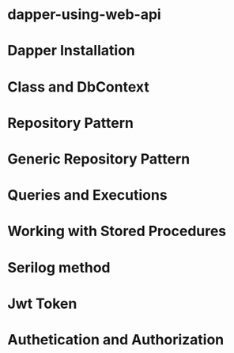 # dapper-using-web-api
# Dapper Installation
# Class and DbContext
# Repository Pattern
# Generic Repository Pattern
# Queries and Executions
# Working with Stored Procedures
# Serilog method
# Jwt Token
# Authetication and Authorization

